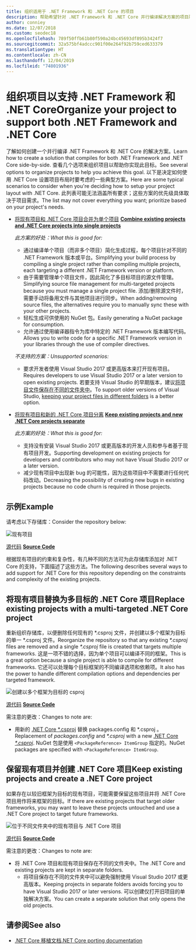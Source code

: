 ```yaml
---
title: 组织适用于 .NET Framework 和 .NET Core 的项目
description: 帮助希望针对 .NET Framework 和 .NET Core 并行编译解决方案的项目所有者。
author: conniey
ms.date: 12/07/2018
ms.custom: seodec18
ms.openlocfilehash: 789f50ffb61b80f590a24bc45693df895b3424f7
ms.sourcegitcommit: 32a575bf4adccc901f00e264f92b759ced633379
ms.translationtype: HT
ms.contentlocale: zh-CN
ms.lasthandoff: 12/04/2019
ms.locfileid: "74801936"
---
```

# <a name="organize-your-project-to-support-both-net-framework-and-net-core"></a><span data-ttu-id="62123-103">组织项目以支持 .NET Framework 和 .NET Core</span><span class="sxs-lookup"><span data-stu-id="62123-103">Organize your project to support both .NET Framework and .NET Core</span></span>

<span data-ttu-id="62123-104">了解如何创建一个并行编译 .NET Framework 和 .NET Core 的解决方案。</span><span class="sxs-lookup"><span data-stu-id="62123-104">Learn how to create a solution that compiles for both .NET Framework and .NET Core side-by-side.</span></span> <span data-ttu-id="62123-105">查看几个选项来组织项目以帮助你实现此目标。</span><span class="sxs-lookup"><span data-stu-id="62123-105">See several options to organize projects to help you achieve this goal.</span></span> <span data-ttu-id="62123-106">以下是决定如何使用 .NET Core 设置项目布局时要考虑的一些典型方案。</span><span class="sxs-lookup"><span data-stu-id="62123-106">Here are some typical scenarios to consider when you're deciding how to setup your project layout with .NET Core.</span></span> <span data-ttu-id="62123-107">此列表可能无法涵盖所有要求；这些方案的优先级具体取决于项目需求。</span><span class="sxs-lookup"><span data-stu-id="62123-107">The list may not cover everything you want; prioritize based on your project's needs.</span></span>

- <span data-ttu-id="62123-108">[将现有项目和 .NET Core 项目合并为单个项目](#replace-existing-projects-with-a-multi-targeted-net-core-project) </span><span class="sxs-lookup"><span data-stu-id="62123-108">[**Combine existing projects and .NET Core projects into single projects**](#replace-existing-projects-with-a-multi-targeted-net-core-project)</span></span>

  <span data-ttu-id="62123-109">*此方案的好处：*</span><span class="sxs-lookup"><span data-stu-id="62123-109">*What this is good for:*</span></span>
  - <span data-ttu-id="62123-110">通过编译单个项目（而非多个项目）简化生成过程，每个项目针对不同的 .NET Framework 版本或平台。</span><span class="sxs-lookup"><span data-stu-id="62123-110">Simplifying your build process by compiling a single project rather than compiling multiple projects, each targeting a different .NET Framework version or platform.</span></span>
  - <span data-ttu-id="62123-111">由于需要管理单个项目文件，因此简化了多目标项目的源文件管理。</span><span class="sxs-lookup"><span data-stu-id="62123-111">Simplifying source file management for multi-targeted projects because you must manage a single project file.</span></span> <span data-ttu-id="62123-112">添加/删除源文件时，需要手动将备用文件与其他项目进行同步。</span><span class="sxs-lookup"><span data-stu-id="62123-112">When adding/removing source files, the alternatives require you to manually sync these with your other projects.</span></span>
  - <span data-ttu-id="62123-113">轻松生成可供使用的 NuGet 包。</span><span class="sxs-lookup"><span data-stu-id="62123-113">Easily generating a NuGet package for consumption.</span></span>
  - <span data-ttu-id="62123-114">允许通过使用编译器指令为库中特定的 .NET Framework 版本编写代码。</span><span class="sxs-lookup"><span data-stu-id="62123-114">Allows you to write code for a specific .NET Framework version in your libraries through the use of compiler directives.</span></span>

  <span data-ttu-id="62123-115">*不支持的方案：*</span><span class="sxs-lookup"><span data-stu-id="62123-115">*Unsupported scenarios:*</span></span>
  - <span data-ttu-id="62123-116">要求开发者使用 Visual Studio 2017 或更高版本来打开现有项目。</span><span class="sxs-lookup"><span data-stu-id="62123-116">Requires developers to use Visual Studio 2017 or a later version to open existing projects.</span></span> <span data-ttu-id="62123-117">若要支持 Visual Studio 的早期版本，建议[将项目文件保存在不同的文件夹中](#support-vs)。</span><span class="sxs-lookup"><span data-stu-id="62123-117">To support older versions of Visual Studio, [keeping your project files in different folders](#support-vs) is a better option.</span></span>

- <a name="support-vs"></a><span data-ttu-id="62123-118">[将现有项目和新的 .NET Core 项目分离](#keep-existing-projects-and-create-a-net-core-project) </span><span class="sxs-lookup"><span data-stu-id="62123-118">[**Keep existing projects and new .NET Core projects separate**](#keep-existing-projects-and-create-a-net-core-project)</span></span>

  <span data-ttu-id="62123-119">*此方案的好处：*</span><span class="sxs-lookup"><span data-stu-id="62123-119">*What this is good for:*</span></span>
  - <span data-ttu-id="62123-120">支持没有安装 Visual Studio 2017 或更高版本的开发人员和参与者基于现有项目开发。</span><span class="sxs-lookup"><span data-stu-id="62123-120">Supporting development on existing projects for developers and contributors who may not have Visual Studio 2017 or a later version.</span></span>
  - <span data-ttu-id="62123-121">减少现有项目中出现新 bug 的可能性，因为这些项目中不需要进行任何代码改动。</span><span class="sxs-lookup"><span data-stu-id="62123-121">Decreasing the possibility of creating new bugs in existing projects because no code churn is required in those projects.</span></span>

## <a name="example"></a><span data-ttu-id="62123-122">示例</span><span class="sxs-lookup"><span data-stu-id="62123-122">Example</span></span>

<span data-ttu-id="62123-123">请考虑以下存储库：</span><span class="sxs-lookup"><span data-stu-id="62123-123">Consider the repository below:</span></span>

![现有项目](./media/project-structure/existing-project-structure.png)

<span data-ttu-id="62123-125">[源代码](https://github.com/dotnet/samples/tree/master/framework/libraries/migrate-library/) </span><span class="sxs-lookup"><span data-stu-id="62123-125">[**Source Code**](https://github.com/dotnet/samples/tree/master/framework/libraries/migrate-library/)</span></span>

<span data-ttu-id="62123-126">根据现有项目的约束和复杂性，有几种不同的方法可为此存储库添加对 .NET Core 的支持，下面描述了这些方法。</span><span class="sxs-lookup"><span data-stu-id="62123-126">The following describes several ways to add support for .NET Core for this repository depending on the constraints and complexity of the existing projects.</span></span>

## <a name="replace-existing-projects-with-a-multi-targeted-net-core-project"></a><span data-ttu-id="62123-127">将现有项目替换为多目标的 .NET Core 项目</span><span class="sxs-lookup"><span data-stu-id="62123-127">Replace existing projects with a multi-targeted .NET Core project</span></span>

<span data-ttu-id="62123-128">重新组织存储库，以便删除任何现有的 \*.csproj  文件，并创建以多个框架为目标的单一 \*.csproj  文件。</span><span class="sxs-lookup"><span data-stu-id="62123-128">Reorganize the repository so that any existing *\*.csproj* files are removed and a single *\*.csproj* file is created that targets multiple frameworks.</span></span> <span data-ttu-id="62123-129">这是一项不错的选择，因为单个项目可以编译不同的框架。</span><span class="sxs-lookup"><span data-stu-id="62123-129">This is a great option because a single project is able to compile for different frameworks.</span></span> <span data-ttu-id="62123-130">它还可以处理每个目标框架的不同编译选项和依赖项。</span><span class="sxs-lookup"><span data-stu-id="62123-130">It also has the power to handle different compilation options and dependencies per targeted framework.</span></span>

![创建以多个框架为目标的 csproj](./media/project-structure/multi-targeted-project.png)

<span data-ttu-id="62123-132">[源代码](https://github.com/dotnet/samples/tree/master/framework/libraries/migrate-library-csproj/) </span><span class="sxs-lookup"><span data-stu-id="62123-132">[**Source Code**](https://github.com/dotnet/samples/tree/master/framework/libraries/migrate-library-csproj/)</span></span>

<span data-ttu-id="62123-133">需注意的更改：</span><span class="sxs-lookup"><span data-stu-id="62123-133">Changes to note are:</span></span>

- <span data-ttu-id="62123-134">用新的 [.NET Core \*.csproj](https://github.com/dotnet/samples/tree/master/framework/libraries/migrate-library-csproj/src/Car/Car.csproj) 替换 packages.config 和 \*.csproj    。</span><span class="sxs-lookup"><span data-stu-id="62123-134">Replacement of *packages.config* and *\*.csproj* with a new [.NET Core *\*.csproj*](https://github.com/dotnet/samples/tree/master/framework/libraries/migrate-library-csproj/src/Car/Car.csproj).</span></span> <span data-ttu-id="62123-135">NuGet 包是使用 `<PackageReference> ItemGroup` 指定的。</span><span class="sxs-lookup"><span data-stu-id="62123-135">NuGet packages are specified with `<PackageReference> ItemGroup`.</span></span>

## <a name="keep-existing-projects-and-create-a-net-core-project"></a><span data-ttu-id="62123-136">保留现有项目并创建 .NET Core 项目</span><span class="sxs-lookup"><span data-stu-id="62123-136">Keep existing projects and create a .NET Core project</span></span>

<span data-ttu-id="62123-137">如果存在以较旧框架为目标的现有项目，可能需要保留这些项目并将 .NET Core 项目用作将来框架的目标。</span><span class="sxs-lookup"><span data-stu-id="62123-137">If there are existing projects that target older frameworks, you may want to leave these projects untouched and use a .NET Core project to target future frameworks.</span></span>

![位于不同文件夹中的现有项目与 .NET Core 项目](./media/project-structure/separate-projects-same-source.png)

<span data-ttu-id="62123-139">[源代码](https://github.com/dotnet/samples/tree/master/framework/libraries/migrate-library-csproj-keep-existing/) </span><span class="sxs-lookup"><span data-stu-id="62123-139">[**Source Code**](https://github.com/dotnet/samples/tree/master/framework/libraries/migrate-library-csproj-keep-existing/)</span></span>

<span data-ttu-id="62123-140">需注意的更改：</span><span class="sxs-lookup"><span data-stu-id="62123-140">Changes to note are:</span></span>

- <span data-ttu-id="62123-141">将 .NET Core 项目和现有项目保存在不同的文件夹中。</span><span class="sxs-lookup"><span data-stu-id="62123-141">The .NET Core and existing projects are kept in separate folders.</span></span>
  - <span data-ttu-id="62123-142">将项目保存在不同的文件夹中可以避免强制使用 Visual Studio 2017 或更高版本。</span><span class="sxs-lookup"><span data-stu-id="62123-142">Keeping projects in separate folders avoids forcing you to have Visual Studio 2017 or later versions.</span></span> <span data-ttu-id="62123-143">可以创建仅打开旧项目的单独解决方案。</span><span class="sxs-lookup"><span data-stu-id="62123-143">You can create a separate solution that only opens the old projects.</span></span>

## <a name="see-also"></a><span data-ttu-id="62123-144">请参阅</span><span class="sxs-lookup"><span data-stu-id="62123-144">See also</span></span>

- [<span data-ttu-id="62123-145">.NET Core 移植文档</span><span class="sxs-lookup"><span data-stu-id="62123-145">.NET Core porting documentation</span></span>](index.md)
